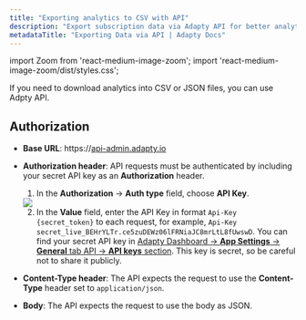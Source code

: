 ```yaml
---
title: "Exporting analytics to CSV with API"
description: "Export subscription data via Adapty API for better analytics and reporting."
metadataTitle: "Exporting Data via API | Adapty Docs"
---
```


import Zoom from 'react-medium-image-zoom';
import 'react-medium-image-zoom/dist/styles.css';

If you need to download analytics into CSV or JSON files, you can use Adpty API.

## Authorization

- **Base URL**: https://[api-admin.adapty.io](http://api-admin.adapty.io/)
- **Authorization header**: API requests must be authenticated by including your secret API key as an **Authorization** header.
  
  1. In the **Authorization** -> **Auth type** field, choose **API Key**.
  
  <Zoom>
    <img src={require('./img/auth-type.webp').default}
    style={{
      border: '1px solid #727272', /* border width and color */
      width: '700px', /* image width */
      display: 'block', /* for alignment */
      margin: '0 auto' /* center alignment */
    }}
  />
  </Zoom>
  
  2. In the **Value** field, enter the API Key in format `Api-Key {secret_token}` to each request, for example, `Api-Key secret_live_BEHrYLTr.ce5zuDEWz06lFRNiaJC8mrLtL8fUwswD`. You can find your secret API key in [Adapty Dashboard -> **App Settings** -> **General** tab API -> **API keys** section](https://app.adapty.io/settings/general). This key is secret, so be careful not to share it publicly.
- **Content-Type header**: The API expects the request to use the **Content-Type** header set to `application/json`.
- **Body**:  The API expects the request to use the body as JSON.



